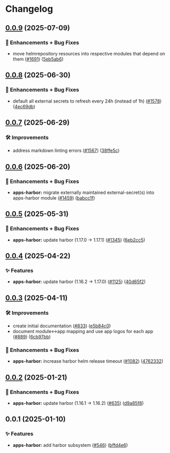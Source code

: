 # Changelog

## [0.0.9](https://github.com/ppat/homelab-ops-kubernetes-apps/compare/apps-harbor-v0.0.8...apps-harbor-v0.0.9) (2025-07-09)


### 🚀 Enhancements + Bug Fixes

* move helmrepository resources into respective modules that depend on them ([#1691](https://github.com/ppat/homelab-ops-kubernetes-apps/issues/1691)) ([5eb5ab6](https://github.com/ppat/homelab-ops-kubernetes-apps/commit/5eb5ab6491cdd48eb5a7d5413a04041258c5b8c5))

## [0.0.8](https://github.com/ppat/homelab-ops-kubernetes-apps/compare/apps-harbor-v0.0.7...apps-harbor-v0.0.8) (2025-06-30)


### 🚀 Enhancements + Bug Fixes

* default all external secrets to refresh every 24h (instead of 1h) ([#1578](https://github.com/ppat/homelab-ops-kubernetes-apps/issues/1578)) ([4ec69db](https://github.com/ppat/homelab-ops-kubernetes-apps/commit/4ec69dbd9f0825da6b7b7d05e39d0f46ffb90bd0))

## [0.0.7](https://github.com/ppat/homelab-ops-kubernetes-apps/compare/apps-harbor-v0.0.6...apps-harbor-v0.0.7) (2025-06-29)


### 🛠 Improvements

* address markdown linting errors ([#1567](https://github.com/ppat/homelab-ops-kubernetes-apps/issues/1567)) ([38ffe5c](https://github.com/ppat/homelab-ops-kubernetes-apps/commit/38ffe5c23a66c2181b75a57b8eac409adf80d521))

## [0.0.6](https://github.com/ppat/homelab-ops-kubernetes-apps/compare/apps-harbor-v0.0.5...apps-harbor-v0.0.6) (2025-06-20)


### 🚀 Enhancements + Bug Fixes

* **apps-harbor:** migrate externally maintained external-secret(s) into apps-harbor module ([#1459](https://github.com/ppat/homelab-ops-kubernetes-apps/issues/1459)) ([babcc1f](https://github.com/ppat/homelab-ops-kubernetes-apps/commit/babcc1fd4de2b713888b42eeda32ca9438c3b904))

## [0.0.5](https://github.com/ppat/homelab-ops-kubernetes-apps/compare/apps-harbor-v0.0.4...apps-harbor-v0.0.5) (2025-05-31)


### 🚀 Enhancements + Bug Fixes

* **apps-harbor:** update harbor (1.17.0 -&gt; 1.17.1) ([#1345](https://github.com/ppat/homelab-ops-kubernetes-apps/issues/1345)) ([6eb2cc5](https://github.com/ppat/homelab-ops-kubernetes-apps/commit/6eb2cc54dcac2c107294c5f72fca8213a5cf2a85))

## [0.0.4](https://github.com/ppat/homelab-ops-kubernetes-apps/compare/apps-harbor-v0.0.3...apps-harbor-v0.0.4) (2025-04-22)


### ✨ Features

* **apps-harbor:** update harbor (1.16.2 -&gt; 1.17.0) ([#1125](https://github.com/ppat/homelab-ops-kubernetes-apps/issues/1125)) ([40d65f2](https://github.com/ppat/homelab-ops-kubernetes-apps/commit/40d65f252d046a10e30b1436ad5cb1fce87ed863))

## [0.0.3](https://github.com/ppat/homelab-ops-kubernetes-apps/compare/apps-harbor-v0.0.2...apps-harbor-v0.0.3) (2025-04-11)


### 🛠 Improvements

* create initial documentation ([#833](https://github.com/ppat/homelab-ops-kubernetes-apps/issues/833)) ([e5b84c0](https://github.com/ppat/homelab-ops-kubernetes-apps/commit/e5b84c03920d34e3055bea987b465e04092af030))
* document module&lt;-&gt;app mapping and use app logos for each app ([#889](https://github.com/ppat/homelab-ops-kubernetes-apps/issues/889)) ([6cb97bb](https://github.com/ppat/homelab-ops-kubernetes-apps/commit/6cb97bb71826434291de7b067983830376f0d12b))


### 🚀 Enhancements + Bug Fixes

* **apps-harbor:** increase harbor helm release timeout ([#1082](https://github.com/ppat/homelab-ops-kubernetes-apps/issues/1082)) ([4762332](https://github.com/ppat/homelab-ops-kubernetes-apps/commit/47623326640aeec306202749844bf3dd466a011d))

## [0.0.2](https://github.com/ppat/homelab-ops-kubernetes-apps/compare/apps-harbor-v0.0.1...apps-harbor-v0.0.2) (2025-01-21)


### 🚀 Enhancements + Bug Fixes

* **apps-harbor:** update harbor (1.16.1 -&gt; 1.16.2) ([#635](https://github.com/ppat/homelab-ops-kubernetes-apps/issues/635)) ([d9a85f8](https://github.com/ppat/homelab-ops-kubernetes-apps/commit/d9a85f805c6a143d0a18aa2f99bcff207f13e6b4))

## 0.0.1 (2025-01-10)


### ✨ Features

* **apps-harbor:** add harbor subsystem ([#546](https://github.com/ppat/homelab-ops-kubernetes-apps/issues/546)) ([bffd4e6](https://github.com/ppat/homelab-ops-kubernetes-apps/commit/bffd4e64a5af935c0a8355b5b5a21b188378847b))
